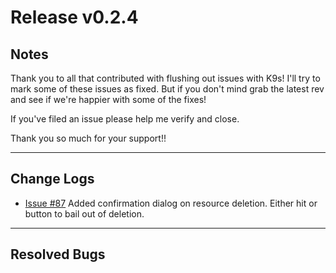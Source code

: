 # Release v0.2.4

## Notes

Thank you to all that contributed with flushing out issues with K9s! I'll try
to mark some of these issues as fixed. But if you don't mind grab the latest
rev and see if we're happier with some of the fixes!

If you've filed an issue please help me verify and close.

Thank you so much for your support!!

---

## Change Logs

+ [Issue #87](https://github.com/CirrusByte42/ca9s/issues/87) Added confirmation dialog on
  resource deletion. Either hit <ESC> or <Cancel> button to bail out of deletion.

---

## Resolved Bugs
